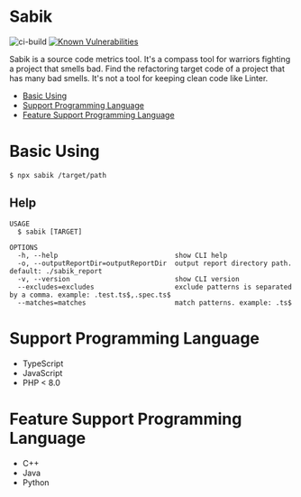 Sabik
===

![ci-build](https://github.com/ytetsuro/sabik/workflows/ci-build/badge.svg)
[![Known Vulnerabilities](https://snyk.io/test/github/ytetsuro/sabik/badge.svg)](https://snyk.io/test/github/ytetsuro/sabik)


Sabik is a source code metrics tool.
It's a compass tool for warriors fighting a project that smells bad.
Find the refactoring target code of a project that has many bad smells.
It's not a tool for keeping clean code like Linter.

<!-- toc -->
* [Basic Using](#basic-using)
* [Support Programming Language](#support-programming-language)
* [Feature Support Programming Language](#feature-support-programming-language)
<!-- tocstop -->

# Basic Using

```sh-session
$ npx sabik /target/path
```

## Help

```sh-session
USAGE
  $ sabik [TARGET]

OPTIONS
  -h, --help                             show CLI help
  -o, --outputReportDir=outputReportDir  output report directory path. default: ./sabik_report
  -v, --version                          show CLI version
  --excludes=excludes                    exclude patterns is separated by a comma. example: .test.ts$,.spec.ts$
  --matches=matches                      match patterns. example: .ts$
```

# Support Programming Language

* TypeScript
* JavaScript
* PHP < 8.0

# Feature Support Programming Language

* C++
* Java
* Python
